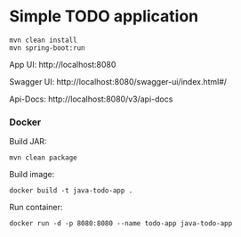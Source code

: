 # Simple TODO application 


```
mvn clean install
mvn spring-boot:run
```

App UI: http://localhost:8080

Swagger UI: http://localhost:8080/swagger-ui/index.html#/

Api-Docs: http://localhost:8080/v3/api-docs


### Docker

Build JAR:

```
mvn clean package
```

Build image:

```
docker build -t java-todo-app .
```

Run container: 

```
docker run -d -p 8080:8080 --name todo-app java-todo-app
```